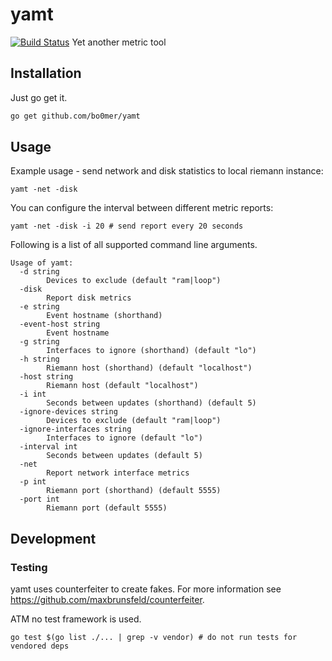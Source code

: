 # yamt
[![Build Status](https://travis-ci.org/Bo0mer/yamt.svg?branch=master)](https://travis-ci.org/Bo0mer/yamt)
Yet another metric tool

## Installation
Just go get it.
```bash
go get github.com/bo0mer/yamt
```
## Usage
Example usage - send network and disk statistics to local riemann instance:
```
yamt -net -disk
```
You can configure the interval between different metric reports:
```
yamt -net -disk -i 20 # send report every 20 seconds
```

Following is a list of all supported command line arguments.
```
Usage of yamt:
  -d string
    	Devices to exclude (default "ram|loop")
  -disk
    	Report disk metrics
  -e string
    	Event hostname (shorthand)
  -event-host string
    	Event hostname
  -g string
    	Interfaces to ignore (shorthand) (default "lo")
  -h string
    	Riemann host (shorthand) (default "localhost")
  -host string
    	Riemann host (default "localhost")
  -i int
    	Seconds between updates (shorthand) (default 5)
  -ignore-devices string
    	Devices to exclude (default "ram|loop")
  -ignore-interfaces string
    	Interfaces to ignore (default "lo")
  -interval int
    	Seconds between updates (default 5)
  -net
    	Report network interface metrics
  -p int
    	Riemann port (shorthand) (default 5555)
  -port int
    	Riemann port (default 5555)
```

## Development

### Testing
yamt uses counterfeiter to create fakes. For more information see 
https://github.com/maxbrunsfeld/counterfeiter.

ATM no test framework is used.
```
go test $(go list ./... | grep -v vendor) # do not run tests for vendored deps
```

